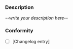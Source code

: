 <!-- markdownlint-disable MD036 MD041 -->

### Description

*--write your description here--*

### Conformity

- [ ] [Changelog entry]
